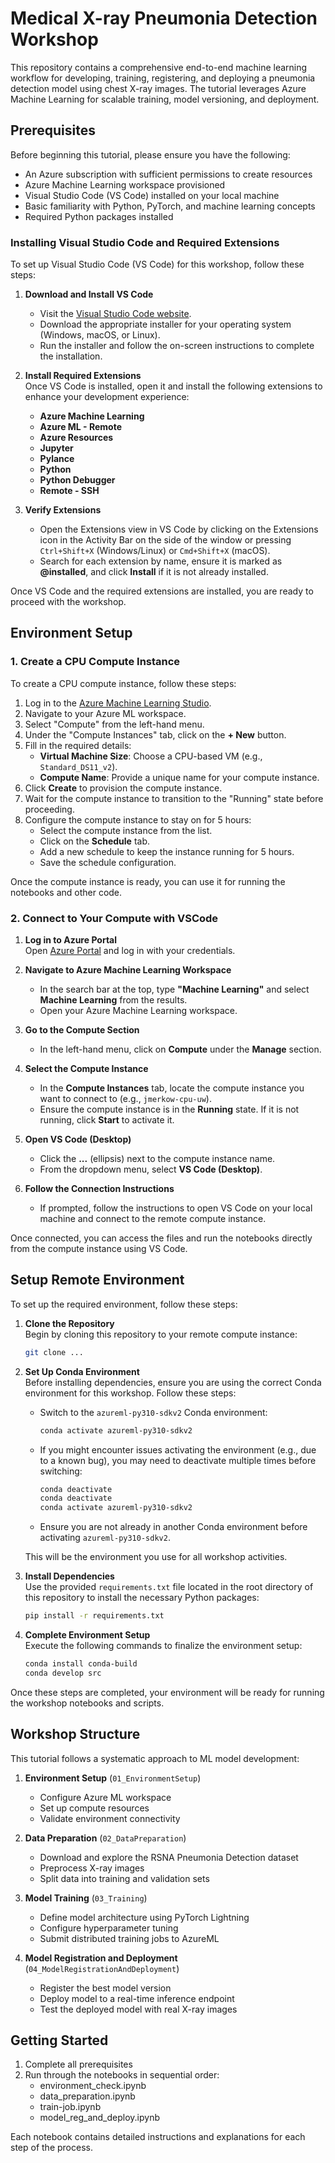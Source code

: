# Medical X-ray Pneumonia Detection Workshop

This repository contains a comprehensive end-to-end machine learning workflow for developing, training, registering, and deploying a pneumonia detection model using chest X-ray images. The tutorial leverages Azure Machine Learning for scalable training, model versioning, and deployment.

## Prerequisites

Before beginning this tutorial, please ensure you have the following:

- An Azure subscription with sufficient permissions to create resources
- Azure Machine Learning workspace provisioned
- Visual Studio Code (VS Code) installed on your local machine
- Basic familiarity with Python, PyTorch, and machine learning concepts
- Required Python packages installed

### Installing Visual Studio Code and Required Extensions

To set up Visual Studio Code (VS Code) for this workshop, follow these steps:

1. **Download and Install VS Code**  
   - Visit the [Visual Studio Code website](https://code.visualstudio.com/).
   - Download the appropriate installer for your operating system (Windows, macOS, or Linux).
   - Run the installer and follow the on-screen instructions to complete the installation.

2. **Install Required Extensions**  
   Once VS Code is installed, open it and install the following extensions to enhance your development experience:

      - **Azure Machine Learning**  
      - **Azure ML - Remote**  
      - **Azure Resources**  
      - **Jupyter**  
      - **Pylance**  
      - **Python**  
      - **Python Debugger**  
      - **Remote - SSH**  

3. **Verify Extensions**  
   - Open the Extensions view in VS Code by clicking on the Extensions icon in the Activity Bar on the side of the window or pressing `Ctrl+Shift+X` (Windows/Linux) or `Cmd+Shift+X` (macOS).
   - Search for each extension by name, ensure it is marked as **@installed**, and click **Install** if it is not already installed.

Once VS Code and the required extensions are installed, you are ready to proceed with the workshop.

## Environment Setup

### 1. Create a CPU Compute Instance

To create a CPU compute instance, follow these steps:

1. Log in to the [Azure Machine Learning Studio](https://ml.azure.com/).
2. Navigate to your Azure ML workspace.
3. Select "Compute" from the left-hand menu.
4. Under the "Compute Instances" tab, click on the **+ New** button.
5. Fill in the required details:
    - **Virtual Machine Size**: Choose a CPU-based VM (e.g., `Standard_DS11_v2`).
    - **Compute Name**: Provide a unique name for your compute instance.
6. Click **Create** to provision the compute instance.
7. Wait for the compute instance to transition to the "Running" state before proceeding.
8. Configure the compute instance to stay on for 5 hours:
    - Select the compute instance from the list.
    - Click on the **Schedule** tab.
    - Add a new schedule to keep the instance running for 5 hours.
    - Save the schedule configuration.

Once the compute instance is ready, you can use it for running the notebooks and other code.

### 2. Connect to Your Compute with VSCode

1. **Log in to Azure Portal**  
   Open [Azure Portal](https://portal.azure.com) and log in with your credentials.

2. **Navigate to Azure Machine Learning Workspace**  
   - In the search bar at the top, type **"Machine Learning"** and select **Machine Learning** from the results.
   - Open your Azure Machine Learning workspace.

3. **Go to the Compute Section**  
   - In the left-hand menu, click on **Compute** under the **Manage** section.

4. **Select the Compute Instance**  
   - In the **Compute Instances** tab, locate the compute instance you want to connect to (e.g., `jmerkow-cpu-uw`).
   - Ensure the compute instance is in the **Running** state. If it is not running, click **Start** to activate it.

5. **Open VS Code (Desktop)**  
   - Click the **...** (ellipsis) next to the compute instance name.
   - From the dropdown menu, select **VS Code (Desktop)**.

6. **Follow the Connection Instructions**  
   - If prompted, follow the instructions to open VS Code on your local machine and connect to the remote compute instance.

Once connected, you can access the files and run the notebooks directly from the compute instance using VS Code.

## Setup Remote Environment

To set up the required environment, follow these steps:

1. **Clone the Repository**  
   Begin by cloning this repository to your remote compute instance:

   ```bash
   git clone ...
   ```

2. **Set Up Conda Environment**  
   Before installing dependencies, ensure you are using the correct Conda environment for this workshop. Follow these steps:

   - Switch to the `azureml-py310-sdkv2` Conda environment:
     ```bash
     conda activate azureml-py310-sdkv2
     ```

   - If you might encounter issues activating the environment (e.g., due to a known bug), you may need to deactivate multiple times before switching:
     ```bash
     conda deactivate
     conda deactivate
     conda activate azureml-py310-sdkv2
     ```
   - Ensure you are not already in another Conda environment before activating `azureml-py310-sdkv2`.

   This will be the environment you use for all workshop activities.

3. **Install Dependencies**  
   Use the provided `requirements.txt` file located in the root directory of this repository to install the necessary Python packages:

   ```bash
   pip install -r requirements.txt
   ```

3. **Complete Environment Setup**  
   Execute the following commands to finalize the environment setup:

   ```bash
   conda install conda-build
   conda develop src
   ```

Once these steps are completed, your environment will be ready for running the workshop notebooks and scripts.


## Workshop Structure

This tutorial follows a systematic approach to ML model development:

1. **Environment Setup** (`01_EnvironmentSetup`)
   - Configure Azure ML workspace
   - Set up compute resources
   - Validate environment connectivity

2. **Data Preparation** (`02_DataPreparation`)
   - Download and explore the RSNA Pneumonia Detection dataset
   - Preprocess X-ray images
   - Split data into training and validation sets

3. **Model Training** (`03_Training`)
   - Define model architecture using PyTorch Lightning
   - Configure hyperparameter tuning
   - Submit distributed training jobs to AzureML

4. **Model Registration and Deployment** (`04_ModelRegistrationAndDeployment`)
   - Register the best model version
   - Deploy model to a real-time inference endpoint
   - Test the deployed model with real X-ray images

## Getting Started

1. Complete all prerequisites 
2. Run through the notebooks in sequential order:
   - environment_check.ipynb
   - data_preparation.ipynb 
   - train-job.ipynb
   - model_reg_and_deploy.ipynb

Each notebook contains detailed instructions and explanations for each step of the process.